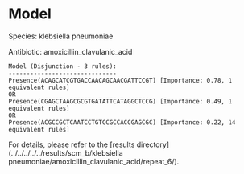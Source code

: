 
# Model

Species: klebsiella pneumoniae

Antibiotic: amoxicillin_clavulanic_acid

```
Model (Disjunction - 3 rules):
------------------------------
Presence(ACAGCATCGTGACCAACAGCAACGATTCCGT) [Importance: 0.78, 1 equivalent rules]
OR
Presence(CGAGCTAAGCGCGTGATATTCATAGGCTCCG) [Importance: 0.49, 1 equivalent rules]
OR
Presence(ACGCCGCTCAATCCTGTCCGCCACCGAGCGC) [Importance: 0.22, 14 equivalent rules]

```

For details, please refer to the [results directory](../../../../../results/scm_b/klebsiella pneumoniae/amoxicillin_clavulanic_acid/repeat_6/).

